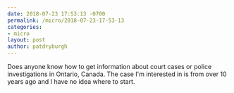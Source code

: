 ```yaml
---
date: 2018-07-23 17:53:13 -0700
permalink: /micro/2018-07-23-17-53-13
categories:
- micro
layout: post
author: patdryburgh
---
```


Does anyone know how to get information about court cases or police investigations in Ontario, Canada. The case I'm interested in is from over 10 years ago and I have no idea where to start.
